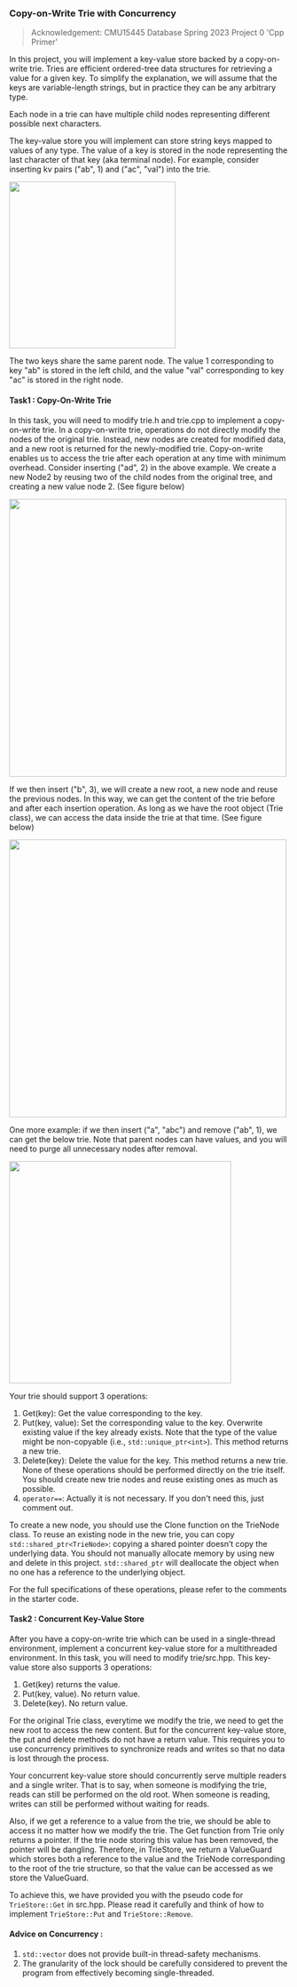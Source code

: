 ### Copy-on-Write Trie with Concurrency

> Acknowledgement: CMU15445 Database Spring 2023 Project 0 'Cpp Primer'

In this project, you will implement a key-value store backed by a copy-on-write trie. Tries are efficient ordered-tree data structures for retrieving a value for a given key. To simplify the explanation, we will assume that the keys are variable-length strings, but in practice they can be any arbitrary type.

Each node in a trie can have multiple child nodes representing different possible next characters.

The key-value store you will implement can store string keys mapped to values of any type. The value of a key is stored in the node representing the last character of that key (aka terminal node). For example, consider inserting kv pairs ("ab", 1) and ("ac", "val") into the trie.

<img src="https://notes.sjtu.edu.cn/uploads/upload_b6e9036083fbe8202e19f9d8535e1d81.png" width="300">


The two keys share the same parent node. The value 1 corresponding to key "ab" is stored in the left child, and the value "val" corresponding to key "ac" is stored in the right node.

#### Task1 : Copy-On-Write Trie

In this task, you will need to modify trie.h and trie.cpp to implement a copy-on-write trie. In a copy-on-write trie, operations do not directly modify the nodes of the original trie. Instead, new nodes are created for modified data, and a new root is returned for the newly-modified trie. Copy-on-write enables us to access the trie after each operation at any time with minimum overhead. Consider inserting ("ad", 2) in the above example. We create a new Node2 by reusing two of the child nodes from the original tree, and creating a new value node 2. (See figure below)

<img src="https://notes.sjtu.edu.cn/uploads/upload_a6b0c1197d5b95610b755fc62b51d66b.png" width="500">


If we then insert ("b", 3), we will create a new root, a new node and reuse the previous nodes. In this way, we can get the content of the trie before and after each insertion operation. As long as we have the root object (Trie class), we can access the data inside the trie at that time. (See figure below)

<img src="https://notes.sjtu.edu.cn/uploads/upload_4a69483f918f61563e53641c1e573ac6.png" width="500">



One more example: if we then insert ("a", "abc") and remove ("ab", 1), we can get the below trie. Note that parent nodes can have values, and you will need to purge all unnecessary nodes after removal.

<img src="https://notes.sjtu.edu.cn/uploads/upload_a8b9e344d16516dbcff8586e5db0e255.png" width="400">


Your trie should support 3 operations:

1. Get(key): Get the value corresponding to the key.
2. Put(key, value): Set the corresponding value to the key. Overwrite existing value if the key already exists. Note that the type of the value might be non-copyable (i.e., `std::unique_ptr<int>`). This method returns a new trie.
3. Delete(key): Delete the value for the key. This method returns a new trie.
None of these operations should be performed directly on the trie itself. You should create new trie nodes and reuse existing ones as much as possible.
4. `operator==`: Actually it is not necessary. If you don't need this, just comment out.

To create a new node, you should use the Clone function on the TrieNode class. To reuse an existing node in the new trie, you can copy `std::shared_ptr<TrieNode>`: copying a shared pointer doesn’t copy the underlying data. You should not manually allocate memory by using new and delete in this project. `std::shared_ptr` will deallocate the object when no one has a reference to the underlying object.

For the full specifications of these operations, please refer to the comments in the starter code.
    

#### Task2 : Concurrent Key-Value Store

After you have a copy-on-write trie which can be used in a single-thread environment, implement a concurrent key-value store for a multithreaded environment. In this task, you will need to modify trie/src.hpp. This key-value store also supports 3 operations:

1. Get(key) returns the value.
2. Put(key, value). No return value.
3. Delete(key). No return value.

For the original Trie class, everytime we modify the trie, we need to get the new root to access the new content. But for the concurrent key-value store, the put and delete methods do not have a return value. This requires you to use concurrency primitives to synchronize reads and writes so that no data is lost through the process.

Your concurrent key-value store should concurrently serve multiple readers and a single writer. That is to say, when someone is modifying the trie, reads can still be performed on the old root. When someone is reading, writes can still be performed without waiting for reads.

Also, if we get a reference to a value from the trie, we should be able to access it no matter how we modify the trie. The Get function from Trie only returns a pointer. If the trie node storing this value has been removed, the pointer will be dangling. Therefore, in TrieStore, we return a ValueGuard which stores both a reference to the value and the TrieNode corresponding to the root of the trie structure, so that the value can be accessed as we store the ValueGuard.

To achieve this, we have provided you with the pseudo code for `TrieStore::Get` in src.hpp. Please read it carefully and think of how to implement `TrieStore::Put` and `TrieStore::Remove`.


#### Advice on Concurrency :

1. `std::vector` does not provide built-in thread-safety mechanisms.
2. The granularity of the lock should be carefully considered to prevent the program from effectively becoming single-threaded.
